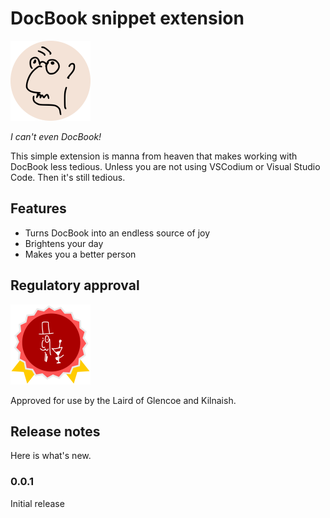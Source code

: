 # DocBook snippet extension

<img src="canteven.png" width=128 alt="I can't even"/>

_I can't even DocBook!_

This simple extension is manna from heaven that makes working with DocBook less tedious. Unless you are not using VSCodium or Visual Studio Code. Then it's still tedious.

## Features

 - Turns DocBook into an endless source of joy
 - Brightens your day
 - Makes you a better person

## Regulatory approval

<img src="approved-by-laird.png" width=128 alt="Approved by Laird"/>

Approved for use by the Laird of Glencoe and Kilnaish.
## Release notes

Here is what's new.

### 0.0.1

Initial release

